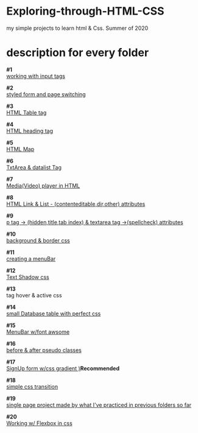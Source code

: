 # Exploring-through-HTML-CSS
my simple  projects to learn html &amp; Css.  Summer of 2020
# description for every folder

**#1** <br/> 
[working with input tags](https://github.com/mr-amirfazel/Exploring-through-HTML-CSS/tree/master/1 "Named link title")

**#2** <br/> 
[styled form and page switching](https://github.com/mr-amirfazel/Exploring-through-HTML-CSS/tree/master/2 "Named link title")

**#3** <br/> 
[HTML Table tag](https://github.com/mr-amirfazel/Exploring-through-HTML-CSS/tree/master/3 "Named link title")

**#4** <br/> 
[HTML heading tag](https://github.com/mr-amirfazel/Exploring-through-HTML-CSS/tree/master/4 "Named link title")

**#5** <br/> 
[HTML Map](https://github.com/mr-amirfazel/Exploring-through-HTML-CSS/tree/master/5 "Named link title")

**#6** <br/> 
[TxtArea & datalist Tag](https://github.com/mr-amirfazel/Exploring-through-HTML-CSS/tree/master/6 "Named link title")

**#7** <br/> 
[Media(Video) player in HTML](https://github.com/mr-amirfazel/Exploring-through-HTML-CSS/tree/master/7 "Named link title")

**#8** <br/> 
[HTML Link & List - (contenteditable,dir,other) attributes](https://github.com/mr-amirfazel/Exploring-through-HTML-CSS/tree/master/8 "Named link title")

**#9** <br/> 
[p tag -> (hidden,title,tab index) & textarea tag ->(spellcheck) attributes](https://github.com/mr-amirfazel/Exploring-through-HTML-CSS/tree/master/9 "Named link title")


**#10** <br/> 
[background & border css](https://github.com/mr-amirfazel/Exploring-through-HTML-CSS/tree/master/10 "Named link title")

**#11** <br/> 
[creating a menuBar](https://github.com/mr-amirfazel/Exploring-through-HTML-CSS/tree/master/11 "Named link title")

**#12** <br/> 
[Text Shadow css](https://github.com/mr-amirfazel/Exploring-through-HTML-CSS/tree/master/12 "Named link title")

**#13** <br/> 
[<a> tag hover & active css](https://github.com/mr-amirfazel/Exploring-through-HTML-CSS/tree/master/13 "Named link title")
  
**#14** <br/> 
[small Database table with perfect css](https://github.com/mr-amirfazel/Exploring-through-HTML-CSS/tree/master/14 "Named link title")
  
**#15** <br/> 
[MenuBar w/font awsome](https://github.com/mr-amirfazel/Exploring-through-HTML-CSS/tree/master/15 "Named link title")
  
**#16** <br/> 
[before & after pseudo classes](https://github.com/mr-amirfazel/Exploring-through-HTML-CSS/tree/master/16 "Named link title")
  
**#17** <br/> 
[SignUp form w/css gradient )](https://github.com/mr-amirfazel/Exploring-through-HTML-CSS/tree/master/17 "Named link title")**Recommended**
  
**#18** <br/> 
[simple css transition](https://github.com/mr-amirfazel/Exploring-through-HTML-CSS/tree/master/18 "Named link title")
  
**#19** <br/> 
[single page project made by what I've practiced in previous folders so far](https://github.com/mr-amirfazel/Exploring-through-HTML-CSS/tree/master/19 "Named link title")
  
  **#20** <br/> 
[Working w/ Flexbox in css](https://github.com/mr-amirfazel/Exploring-through-HTML-CSS/tree/master/20 "Named link title")
